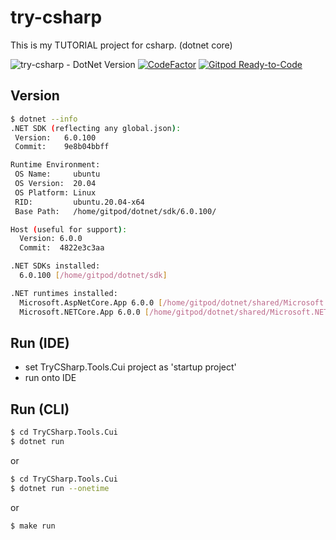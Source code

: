 # try-csharp
This is my TUTORIAL project for csharp. (dotnet core)

![try-csharp - DotNet Version](https://img.shields.io/badge/dotnet-6.0-blue.svg)
[![CodeFactor](https://www.codefactor.io/repository/github/devlights/try-csharp/badge)](https://www.codefactor.io/repository/github/devlights/try-csharp)
[![Gitpod Ready-to-Code](https://img.shields.io/badge/Gitpod-Ready--to--Code-blue?logo=gitpod)](https://gitpod.io/#https://github.com/devlights/try-csharp) 

## Version

```sh
$ dotnet --info
.NET SDK (reflecting any global.json):
 Version:   6.0.100
 Commit:    9e8b04bbff

Runtime Environment:
 OS Name:     ubuntu
 OS Version:  20.04
 OS Platform: Linux
 RID:         ubuntu.20.04-x64
 Base Path:   /home/gitpod/dotnet/sdk/6.0.100/

Host (useful for support):
  Version: 6.0.0
  Commit:  4822e3c3aa

.NET SDKs installed:
  6.0.100 [/home/gitpod/dotnet/sdk]

.NET runtimes installed:
  Microsoft.AspNetCore.App 6.0.0 [/home/gitpod/dotnet/shared/Microsoft.AspNetCore.App]
  Microsoft.NETCore.App 6.0.0 [/home/gitpod/dotnet/shared/Microsoft.NETCore.App]
```

## Run (IDE)
+ set TryCSharp.Tools.Cui project as 'startup project'
+ run onto IDE

## Run (CLI)

```sh
$ cd TryCSharp.Tools.Cui
$ dotnet run
```

or 

```sh
$ cd TryCSharp.Tools.Cui
$ dotnet run --onetime
```

or

```sh
$ make run
```
